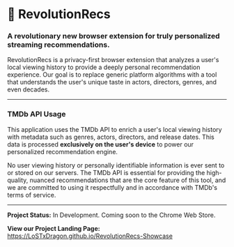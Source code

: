 # 🚀 RevolutionRecs

### A revolutionary new browser extension for truly personalized streaming recommendations.

RevolutionRecs is a privacy-first browser extension that analyzes a user's local viewing history to provide a deeply personal recommendation experience. Our goal is to replace generic platform algorithms with a tool that understands the user's unique taste in actors, directors, genres, and even decades.

---

### TMDb API Usage

This application uses the TMDb API to enrich a user's local viewing history with metadata such as genres, actors, directors, and release dates. This data is processed **exclusively on the user's device** to power our personalized recommendation engine.

No user viewing history or personally identifiable information is ever sent to or stored on our servers. The TMDb API is essential for providing the high-quality, nuanced recommendations that are the core feature of this tool, and we are committed to using it respectfully and in accordance with TMDb's terms of service.

---

**Project Status:** In Development. Coming soon to the Chrome Web Store.

**View our Project Landing Page:** https://LoSTxDragon.github.io/RevolutionRecs-Showcase
